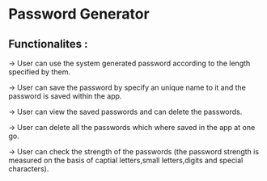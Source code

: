 # **Password Generator**

## Functionalites :

-> User can use the system generated password according to the length specified by them.

-> User can save the password by specify an unique name to it and the password is saved within the app.

-> User can view the saved passwords and can delete the passwords.

-> User can delete all the passwords which where saved in the app at one go.

-> User can check the strength of the passwords (the password strength is measured on the basis of captial letters,small letters,digits and special characters).



